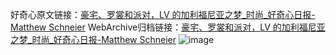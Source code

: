 好奇心原文链接：[豪宅、罗裳和派对，LV 的加利福尼亚之梦_时尚_好奇心日报-Matthew Schneier](https://www.qdaily.com/articles/9386.html)
WebArchive归档链接：[豪宅、罗裳和派对，LV 的加利福尼亚之梦_时尚_好奇心日报-Matthew Schneier](http://web.archive.org/web/20190623154156/https://www.qdaily.com/articles/9386.html)
![image](http://ww3.sinaimg.cn/large/007d5XDpgy1g3vf3kseqwj30u0282e67)